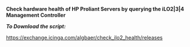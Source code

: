 **Check hardware health of HP Proliant Servers by querying the iLO2|3|4 Management Controller**

***To Download the script:***

https://exchange.icinga.com/algbaer/check_ilo2_health/releases

